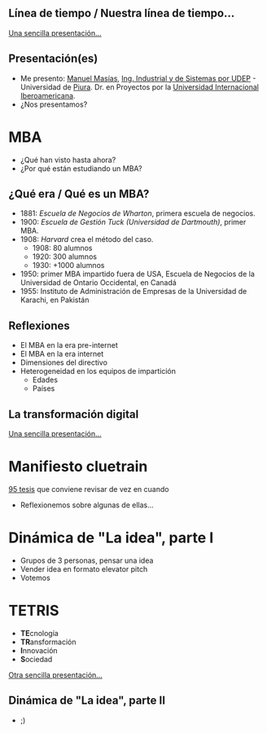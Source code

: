 ## Línea de tiempo / Nuestra línea de tiempo...

[Una sencilla presentación...](https://docs.google.com/presentation/d/1c-qJ0cIbaMGAj04NR0v5Y3pGTMGMmJC3rqAb_28B34A/edit?usp=sharing)
## Presentación(es)

- Me presento: [Manuel Masías](https://www.linkedin.com/in/mmasias/), [Ing. Industrial y de Sistemas por UDEP](https://www.udep.edu.pe/ingenieria/carrera/ingenieria-industrial-y-de-sistemas/) - Universidad de [Piura](https://es.wikipedia.org/wiki/Piura). Dr. en Proyectos por la [Universidad Internacional Iberoamericana](https://www.unib.org/).
- ¿Nos presentamos?

# MBA

- ¿Qué han visto hasta ahora?
- ¿Por qué están estudiando un MBA?

## ¿Qué era / Qué es un MBA?

- 1881: *Escuela de Negocios de Wharton*, primera escuela de negocios.
- 1900: *Escuela de Gestión Tuck (Universidad de Dartmouth)*, primer MBA.
- 1908: *Harvard* crea el método del caso.
    - 1908: 80 alumnos
    - 1920: 300 alumnos
    - 1930: +1000 alumnos
- 1950: primer MBA impartido fuera de USA, Escuela de Negocios de la Universidad de Ontario Occidental, en Canadá
- 1955:  Instituto de Administración de Empresas de la Universidad de Karachi, en Pakistán

## Reflexiones

- El MBA en la era pre-internet
- El MBA en la era internet
- Dimensiones del directivo
- Heterogeneidad en los equipos de impartición
    - Edades
    - Países

## La transformación digital

[Una sencilla presentación...](https://docs.google.com/presentation/d/1PxBcCihyPK1mwv9PErElJVNbQcRhRhwyPoZAv-U_Ees/edit?usp=sharing)

# Manifiesto cluetrain

[95 tesis](https://web.archive.org/web/19990828010639/http://tremendo.com/cluetrain/) que conviene revisar de vez en cuando

- Reflexionemos sobre algunas de ellas...

# Dinámica de "La idea", parte I

- Grupos de 3 personas, pensar una idea
- Vender idea en formato elevator pitch
- Votemos

# TETRIS

- **TE**cnología
- **TR**ansformación
- **I**nnovación
- **S**ociedad

[Otra sencilla presentación...](https://docs.google.com/presentation/d/1qQXZE0g10PZHzisHxJbp32Dkxx9gktXhPHh3fNLmgDs/edit?usp=sharing)

## Dinámica de "La idea", parte II

- ;)
